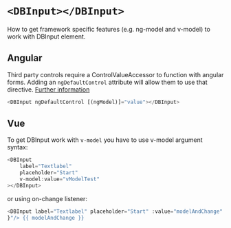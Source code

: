 # `<DBInput></DBInput>`

How to get framework specific features (e.g. ng-model and v-model) to work with DBInput element.

## Angular

Third party controls require a ControlValueAccessor to function with angular forms. Adding an `ngDefaultControl` attribute will allow them to use that directive.
[Further information](https://stackoverflow.com/a/46465959)

```ts
<DBInput ngDefaultControl [(ngModel)]="value"></DBInput>
```

## Vue

To get DBInput work with `v-model` you have to use v-model argument syntax:

```ts
<DBInput
	label="Textlabel"
	placeholder="Start"
	v-model:value="vModelTest"
></DBInput>
```

or using on-change listener:

```ts
<DBInput label="Textlabel" placeholder="Start" :value="modelAndChange" :on-change="($event) => { modelAndChange = $event.target.value;
}"/> {{ modelAndChange }}
```
